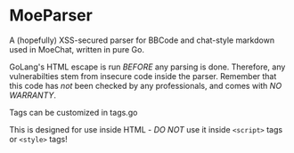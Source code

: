 MoeParser
=========

A (hopefully) XSS-secured parser for BBCode and chat-style markdown used in
MoeChat, written in pure Go.

GoLang's HTML escape is run *BEFORE* any parsing is done. Therefore, any
vulnerabilties stem from insecure code inside the parser. Remember that this
code has *not* been checked by any professionals, and comes with *NO WARRANTY*.

Tags can be customized in tags.go

This is designed for use inside HTML - *DO NOT* use it inside ```<script>```
tags or ```<style>``` tags!
